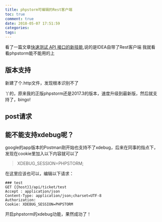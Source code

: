 ```yaml
---
title: phpstorm可编辑的Rest客户端
toc: true
comment: true
date: 2018-05-07 17:51:59
categories:
tags:
---
```



看了一篇文章[快速测试 API 接口的新技能](https://toutiao.io/k/6tokkp),说的是IDEA自带了Rest客户端
我就看看phpstorm能不能用的上

<!--more-->

## 版本支持

新建了个.http文件，发现根本识别不了

丫的，原来我的正版phpstorm还是2017.3的版本，速度升级到最新版，然后就支持了，bingo!

## post请求


## 能不能支持xdebug呢？

google的app版本的Postman刚开始也支持不了xdebug，后来在同事的指点下，发现在cookie里加入以下内容就可以了

> XDEBUG_SESSION=PHPSTORM;


在这里应该也可以，编辑以下请求：

```
### test
GET {{host}}/api/ticket/test
Accept : application/json
Content-Type: application/json;charset=UTF-8
Authorization:
Cookie: XDEBUG_SESSION=PHPSTORM
```
开启phpstorm的xdebug功能，果然成功了！